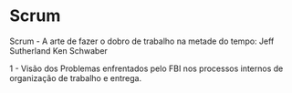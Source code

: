 # Scrum

Scrum - A arte de fazer o dobro de trabalho na metade do tempo:
	Jeff Sutherland
	Ken Schwaber 

1 - Visão dos Problemas enfrentados pelo FBI nos processos internos de organização de trabalho e entrega.

